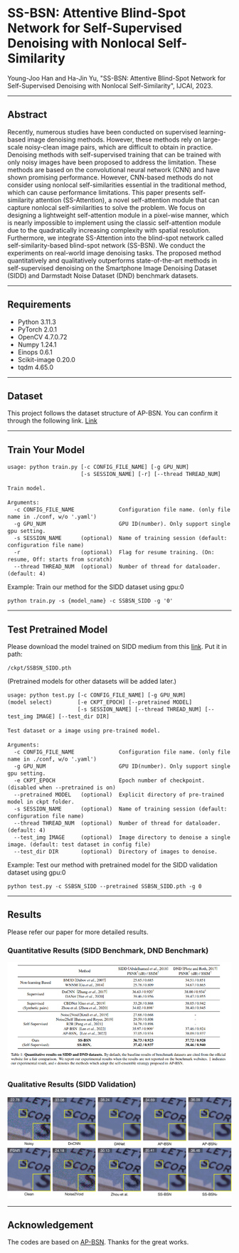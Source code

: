 # SS-BSN: Attentive Blind-Spot Network for Self-Supervised Denoising with Nonlocal Self-Similarity
Young-Joo Han and Ha-Jin Yu, "SS-BSN: Attentive Blind-Spot Network for Self-Supervised Denoising with Nonlocal Self-Similarity", IJCAI, 2023.

---
## Abstract
Recently, numerous studies have been conducted on supervised learning-based image denoising methods. However, these methods rely on large-scale noisy-clean image pairs, which are difficult to obtain in practice. Denoising methods with self-supervised training that can be trained with only noisy images have been proposed to address the limitation. These methods are based on the convolutional neural network (CNN) and have shown promising performance. However, CNN-based methods do not consider using nonlocal self-similarities essential in the traditional method, which can cause performance limitations. This paper presents self-similarity attention (SS-Attention), a novel self-attention module that can capture nonlocal self-similarities to solve the problem. We focus on designing a lightweight self-attention module in a pixel-wise manner, which is nearly impossible to implement using the classic self-attention module due to the quadratically increasing complexity with spatial resolution. Furthermore, we integrate SS-Attention into the blind-spot network called self-similarity-based blind-spot network (SS-BSN). We conduct the experiments on real-world image denoising tasks. The proposed method quantitatively and qualitatively outperforms state-of-the-art methods in self-supervised denoising on the Smartphone Image Denoising Dataset (SIDD) and Darmstadt Noise Dataset (DND) benchmark datasets.

----
## Requirements
- Python 3.11.3
- PyTorch 2.0.1
- OpenCV 4.7.0.72
- Numpy 1.24.1
- Einops 0.6.1
- Scikit-image 0.20.0
- tqdm 4.65.0

---
## Dataset
This project follows the dataset structure of AP-BSN. You can confirm it through the following link. [Link](https://github.com/wooseoklee4/AP-BSN/blob/master/src/datahandler/prepare_dataset.md)

---
## Train Your Model
```
usage: python train.py [-c CONFIG_FILE_NAME] [-g GPU_NUM] 
                       [-s SESSION_NAME] [-r] [--thread THREAD_NUM]

Train model.

Arguments:      
  -c CONFIG_FILE_NAME              Configuration file name. (only file name in ./conf, w/o '.yaml') 
  -g GPU_NUM                       GPU ID(number). Only support single gpu setting.
  -s SESSION_NAME      (optional)  Name of training session (default: configuration file name)
  -r                   (optional)  Flag for resume training. (On: resume, Off: starts from scratch)
  --thread THREAD_NUM  (optional)  Number of thread for dataloader. (default: 4)
```


Example: Train our method for the SIDD dataset using gpu:0
```
python train.py -s {model_name} -c SSBSN_SIDD -g '0'
```

---
## Test Pretrained Model
Please download the model trained on SIDD medium from this [link](https://drive.google.com/file/d/1nZ-bc-4H8DtTj6LDN-vQrTowcaUqYDpn/view?usp=share_link). Put it in path:
```
/ckpt/SSBSN_SIDD.pth
```


(Pretrained models for other datasets will be added later.)

```
usage: python test.py [-c CONFIG_FILE_NAME] [-g GPU_NUM] 
(model select)        [-e CKPT_EPOCH] [--pretrained MODEL] 
                      [-s SESSION_NAME] [--thread THREAD_NUM] [--test_img IMAGE] [--test_dir DIR]

Test dataset or a image using pre-trained model.

Arguments:      
  -c CONFIG_FILE_NAME              Configuration file name. (only file name in ./conf, w/o '.yaml') 
  -g GPU_NUM                       GPU ID(number). Only support single gpu setting.
  -e CKPT_EPOCH                    Epoch number of checkpoint. (disabled when --pretrained is on)
  --pretrained MODEL   (optional)  Explicit directory of pre-trained model in ckpt folder.
  -s SESSION_NAME      (optional)  Name of training session (default: configuration file name)
  --thread THREAD_NUM  (optional)  Number of thread for dataloader. (default: 4)
  --test_img IMAGE     (optional)  Image directory to denoise a single image. (default: test dataset in config file)
  --test_dir DIR       (optional)  Directory of images to denoise.
```

Example: Test our method with pretrained model for the SIDD validation dataset using gpu:0
```
python test.py -c SSBSN_SIDD --pretrained SSBSN_SIDD.pth -g 0
```

---
## Results
Please refer our paper for more detailed results.

### Quantitative Results (SIDD Benchmark, DND Benchmark)
![results on SIDD benchmark, DND benchamrk](./figs/table.png)

### Qualitative Results (SIDD Validation)
![results on SIDD val](./figs/result.png)


---
## Acknowledgement

The codes are based on [AP-BSN](https://github.com/wooseoklee4/AP-BSN). Thanks for the great works.
